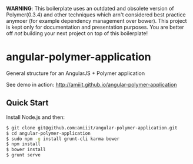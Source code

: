 __WARNING__: This boilerplate uses an outdated and obsolete version of Polymer(0.3.4) and other techniques which arn't considered best practice anymoer (for example dependency management over bower). This project is kept only for documentation and presentation purposes. You are better off *not* building your next project on top of this boilerplate!

angular-polymer-application
===========================

General structure for an AngularJS + Polymer application

See demo in action: http://amiiit.github.io/angular-polymer-application

## Quick Start

Install Node.js and then:

```sh
$ git clone git@github.com:amiiit/angular-polymer-application.git
$ cd angular-polymer-application
$ sudo npm -g install grunt-cli karma bower
$ npm install
$ bower install
$ grunt serve
```
